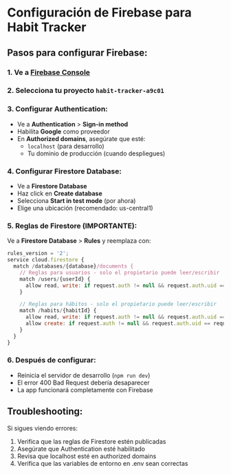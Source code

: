 # Configuración de Firebase para Habit Tracker

## Pasos para configurar Firebase:

### 1. Ve a [Firebase Console](https://console.firebase.google.com/)

### 2. Selecciona tu proyecto `habit-tracker-a9c01`

### 3. Configurar Authentication:

- Ve a **Authentication** > **Sign-in method**
- Habilita **Google** como proveedor
- En **Authorized domains**, asegúrate que esté:
  - `localhost` (para desarrollo)
  - Tu dominio de producción (cuando despliegues)

### 4. Configurar Firestore Database:

- Ve a **Firestore Database**
- Haz click en **Create database**
- Selecciona **Start in test mode** (por ahora)
- Elige una ubicación (recomendado: us-central1)

### 5. Reglas de Firestore (IMPORTANTE):

Ve a **Firestore Database** > **Rules** y reemplaza con:

```javascript
rules_version = '2';
service cloud.firestore {
  match /databases/{database}/documents {
    // Reglas para usuarios - solo el propietario puede leer/escribir
    match /users/{userId} {
      allow read, write: if request.auth != null && request.auth.uid == userId;
    }

    // Reglas para hábitos - solo el propietario puede leer/escribir
    match /habits/{habitId} {
      allow read, write: if request.auth != null && request.auth.uid == resource.data.userId;
      allow create: if request.auth != null && request.auth.uid == request.resource.data.userId;
    }
  }
}
```

### 6. Después de configurar:

- Reinicia el servidor de desarrollo (`npm run dev`)
- El error 400 Bad Request debería desaparecer
- La app funcionará completamente con Firebase

## Troubleshooting:

Si sigues viendo errores:

1. Verifica que las reglas de Firestore estén publicadas
2. Asegúrate que Authentication esté habilitado
3. Revisa que localhost esté en authorized domains
4. Verifica que las variables de entorno en .env sean correctas
